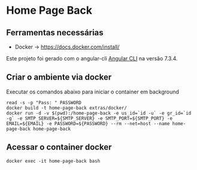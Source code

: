 # Home Page Back

## Ferramentas necessárias
* Docker -> https://docs.docker.com/install/

Este projeto foi gerado com o angular-cli [Angular CLI](https://github.com/angular/angular-cli) na versão 7.3.4.

## Criar o ambiente via docker

Executar os comandos abaixo para iniciar o container em background
```
read -s -p "Pass: " PASSWORD
docker build -t home-page-back extras/docker/
docker run -d -v $(pwd):/home-page-back -e us_id=`id -u` -e gr_id=`id -g` -e SMTP_SERVER=${SMTP_SERVER} -e SMTP_PORT=${SMTP_PORT} -e EMAIL=${EMAIL} -e PASSWORD=${PASSWORD} --rm --net=host --name home-page-back home-page-back
```

## Acessar o container docker
```
docker exec -it home-page-back bash
```